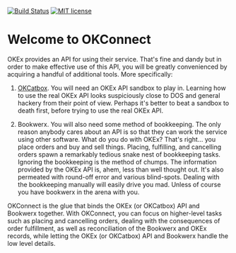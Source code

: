 [![Build Status](https://travis-ci.org/bostontrader/okconnect.svg?branch=master)](https://travis-ci.org/bostontrader/okcatbox)
[![MIT license](http://img.shields.io/badge/license-MIT-brightgreen.svg)](http://opensource.org/licenses/MIT)

# Welcome to OKConnect

OKEx provides an API for using their service.  That's fine and dandy but in order to make effective use of this API, you will be greatly convenienced by acquiring a handful of additional tools.  More specifically:

1. [OKCatbox](https://github.com/bostontrader/okcatbox). You will need an OKEx API sandbox to play in.  Learning how to use the real OKEx API looks suspiciously close to DOS and general hackery from their point of view.  Perhaps it's better to beat a sandbox to death first, before trying to use the real OKEx API.

2. Bookwerx. You will also need some method of bookkeeping. The only reason anybody cares about an API is so that they can work the service using other software.  What do you do with OKEx?  That's right... you place orders and buy and sell things. Placing, fulfilling, and cancelling orders spawn a remarkably tedious snake nest of bookkeeping tasks.  Ignoring the bookkeeping is the method of chumps.   The information provided by the OKEx API is, ahem, less than well thought out.  It's also permeated with round-off error and various blind-spots. Dealing with the bookkeeping manually will easily drive you mad. Unless of course you have bookwerx in the arena with you.

OKConnect is the glue that binds the OKEx (or OKCatbox) API and Bookwerx together. With OKConnect, you can focus on higher-level tasks such as placing and cancelling orders, dealing with the consequences of order fulfillment, as well as reconciliation of the Bookwerx and OKEx records,  while letting the OKEx (or OKCatbox) API and Bookwerx handle the low level details.
